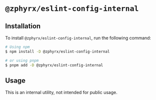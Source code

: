 # `@zphyrx/eslint-config-internal`

## Installation

To install `@zphyrx/eslint-config-internal`, run the following command:

```sh
# Using npm
$ npm install -D @zphyrx/eslint-config-internal

# or using pnpm
$ pnpm add -D @zphyrx/eslint-config-internal
```

## Usage

This is an internal utility, not intended for public usage.
